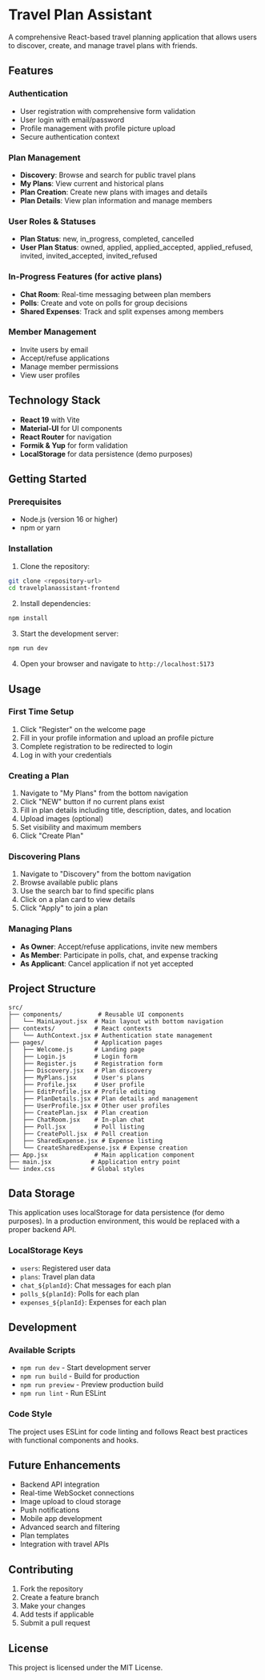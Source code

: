 # Travel Plan Assistant

A comprehensive React-based travel planning application that allows users to discover, create, and manage travel plans with friends.

## Features

### Authentication
- User registration with comprehensive form validation
- User login with email/password
- Profile management with profile picture upload
- Secure authentication context

### Plan Management
- **Discovery**: Browse and search for public travel plans
- **My Plans**: View current and historical plans
- **Plan Creation**: Create new plans with images and details
- **Plan Details**: View plan information and manage members

### User Roles & Statuses
- **Plan Status**: new, in_progress, completed, cancelled
- **User Plan Status**: owned, applied, applied_accepted, applied_refused, invited, invited_accepted, invited_refused

### In-Progress Features (for active plans)
- **Chat Room**: Real-time messaging between plan members
- **Polls**: Create and vote on polls for group decisions
- **Shared Expenses**: Track and split expenses among members

### Member Management
- Invite users by email
- Accept/refuse applications
- Manage member permissions
- View user profiles

## Technology Stack

- **React 19** with Vite
- **Material-UI** for UI components
- **React Router** for navigation
- **Formik & Yup** for form validation
- **LocalStorage** for data persistence (demo purposes)

## Getting Started

### Prerequisites
- Node.js (version 16 or higher)
- npm or yarn

### Installation

1. Clone the repository:
```bash
git clone <repository-url>
cd travelplanassistant-frontend
```

2. Install dependencies:
```bash
npm install
```

3. Start the development server:
```bash
npm run dev
```

4. Open your browser and navigate to `http://localhost:5173`

## Usage

### First Time Setup
1. Click "Register" on the welcome page
2. Fill in your profile information and upload an profile picture
3. Complete registration to be redirected to login
4. Log in with your credentials

### Creating a Plan
1. Navigate to "My Plans" from the bottom navigation
2. Click "NEW" button if no current plans exist
3. Fill in plan details including title, description, dates, and location
4. Upload images (optional)
5. Set visibility and maximum members
6. Click "Create Plan"

### Discovering Plans
1. Navigate to "Discovery" from the bottom navigation
2. Browse available public plans
3. Use the search bar to find specific plans
4. Click on a plan card to view details
5. Click "Apply" to join a plan

### Managing Plans
- **As Owner**: Accept/refuse applications, invite new members
- **As Member**: Participate in polls, chat, and expense tracking
- **As Applicant**: Cancel application if not yet accepted

## Project Structure

```
src/
├── components/          # Reusable UI components
│   └── MainLayout.jsx  # Main layout with bottom navigation
├── contexts/           # React contexts
│   └── AuthContext.jsx # Authentication state management
├── pages/              # Application pages
│   ├── Welcome.js      # Landing page
│   ├── Login.js        # Login form
│   ├── Register.js     # Registration form
│   ├── Discovery.jsx   # Plan discovery
│   ├── MyPlans.jsx     # User's plans
│   ├── Profile.jsx     # User profile
│   ├── EditProfile.jsx # Profile editing
│   ├── PlanDetails.jsx # Plan details and management
│   ├── UserProfile.jsx # Other user profiles
│   ├── CreatePlan.jsx  # Plan creation
│   ├── ChatRoom.jsx    # In-plan chat
│   ├── Poll.jsx        # Poll listing
│   ├── CreatePoll.jsx  # Poll creation
│   ├── SharedExpense.jsx # Expense listing
│   └── CreateSharedExpense.jsx # Expense creation
├── App.jsx             # Main application component
├── main.jsx           # Application entry point
└── index.css          # Global styles
```

## Data Storage

This application uses localStorage for data persistence (for demo purposes). In a production environment, this would be replaced with a proper backend API.

### LocalStorage Keys
- `users`: Registered user data
- `plans`: Travel plan data
- `chat_${planId}`: Chat messages for each plan
- `polls_${planId}`: Polls for each plan
- `expenses_${planId}`: Expenses for each plan

## Development

### Available Scripts

- `npm run dev` - Start development server
- `npm run build` - Build for production
- `npm run preview` - Preview production build
- `npm run lint` - Run ESLint

### Code Style

The project uses ESLint for code linting and follows React best practices with functional components and hooks.

## Future Enhancements

- Backend API integration
- Real-time WebSocket connections
- Image upload to cloud storage
- Push notifications
- Mobile app development
- Advanced search and filtering
- Plan templates
- Integration with travel APIs

## Contributing

1. Fork the repository
2. Create a feature branch
3. Make your changes
4. Add tests if applicable
5. Submit a pull request

## License

This project is licensed under the MIT License.
